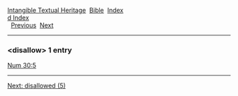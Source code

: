 [Intangible Textual Heritage](../../index)  [Bible](../index) 
[Index](index)   
[d Index](_d_)  
  [Previous](c03173)  [Next](c03175) 

------------------------------------------------------------------------

### &lt;disallow&gt; 1 entry

[Num 30:5](../kjv/num030.htm#005)  

------------------------------------------------------------------------

[Next: disallowed (5)](c03175)
